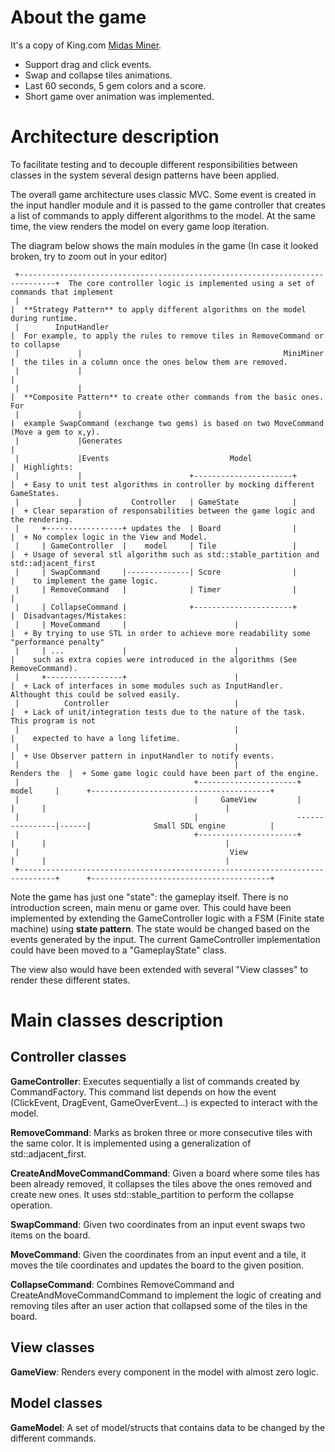 # About the game 

It's a copy of King.com [Midas Miner](https://www.youtube.com/watch?v=qhKHjad0NLY). 

- Support drag and click events.
- Swap and collapse tiles animations.
- Last 60 seconds, 5 gem colors and a score.
- Short game over animation was implemented.

# Architecture description 

To facilitate testing and to decouple different responsibilities between classes in the system several design patterns have been applied. 

The overall game architecture uses classic MVC. Some event is created in the input handler module and  it is passed to the game controller that creates a 
list of commands to apply different algorithms to the model. At the same time, the view renders the model on every game loop iteration. 

The diagram below shows the main modules in the game (In case it looked broken, try to zoom out in your editor)
```                                                              
 +------------------------------------------------------------------------------+  The core controller logic is implemented using a set of commands that implement         
 |                                                                              |  **Strategy Pattern** to apply different algorithms on the model during runtime.         
 |        InputHandler                                                          |  For example, to apply the rules to remove tiles in RemoveCommand or to collapse         
 |             |                                             MiniMiner          |  the tiles in a column once the ones below them are removed.                             
 |             |                                                                |                                                                                          
 |             |                                                                |  **Composite Pattern** to create other commands from the basic ones. For                 
 |             |                                                                |  example SwapCommand (exchange two gems) is based on two MoveCommand (Move a gem to x,y).
 |             |Generates                                                       |                                                                                          
 |             |Events                           Model                          |  Highlights:                                                                             
 |             |                        +----------------------+                |  + Easy to unit test algorithms in controller by mocking different GameStates.           
 |             |           Controller   | GameState            |                |  + Clear separation of responsabilities between the game logic and the rendering.        
 |     +-----------------+ updates the  | Board                |                |  + No complex logic in the View and Model.                                                   
 |     | GameController  |    model     | Tile                 |                |  + Usage of several stl algorithm such as std::stable_partition and std::adjacent_first  
 |     | SwapCommand     |--------------| Score                |                |    to implement the game logic.                                                          
 |     | RemoveCommand   |              | Timer                |                |                                                                                          
 |     | CollapseCommand |              +----------------------+                |  Disadvantages/Mistakes:                                                                 
 |     | MoveCommand     |                        |                             |  + By trying to use STL in order to achieve more readability some "performance penalty"  
 |     | ...             |                        |                             |    such as extra copies were introduced in the algorithms (See RemoveCommand).           
 |     +-----------------+                        |                             |  + Lack of interfaces in some modules such as InputHandler. Althought this could be solved easily.                              
 |          Controller                            |                             |  + Lack of unit/integration tests due to the nature of the task. This program is not    
 |                                                |                             |    expected to have a long lifetime.                                                     
 |                                                |                             |  + Use Observer pattern in inputHandler to notify events.                                
 |                                                |                Renders the  |  + Some game logic could have been part of the engine.                                   
 |                                       +----------------------+     model     |      +----------------------------------------+                                          
 |                                       |     GameView         |               |      |                                        |                                          
 |                                       |                      ----------------|------|              Small SDL engine          |                                          
 |                                       +----------------------+               |      |                                        |                                          
 |                                               View                           |      |                                        |                                          
 +------------------------------------------------------------------------------+      +----------------------------------------+              
```
Note the game has just one "state": the gameplay itself. There is no introduction screen, main menu or game over. This could have been implemented by extending
the GameController logic with a FSM (Finite state machine) using **state pattern**. The state would be changed based on the events generated by the input. The current GameController
implementation could have been moved to a "GameplayState" class.

The view also would have been extended with several "View classes" to render these different states. 
                                                                                                                                                                                                                                            
# Main classes description 

##  Controller classes 

**GameController**: Executes sequentially a list of commands created by CommandFactory. This command list depends on how the event (ClickEvent, DragEvent,
   GameOverEvent...) is expected to interact with the model.

**RemoveCommand**: Marks as broken three or more consecutive tiles with the same color. It is implemented using a generalization of std::adjacent_first.

**CreateAndMoveCommandCommand**: Given a board where some tiles has been already removed, it collapses the tiles above the ones removed and create new ones. It uses std::stable_partition
  to perform the collapse operation.

**SwapCommand**: Given two coordinates from an input event swaps two items on the board.

**MoveCommand**: Given the coordinates from an input event and a tile, it moves the tile coordinates and updates the board to the given position.

**CollapseCommand**: Combines RemoveCommand and CreateAndMoveCommandCommand to implement the logic of creating and removing tiles after an user action that collapsed some of the tiles in the board.

##  View classes 

**GameView**: Renders every component in the model with almost zero logic.  

##  Model classes 

**GameModel**: A set of model/structs that contains data to be changed by the different commands. 
